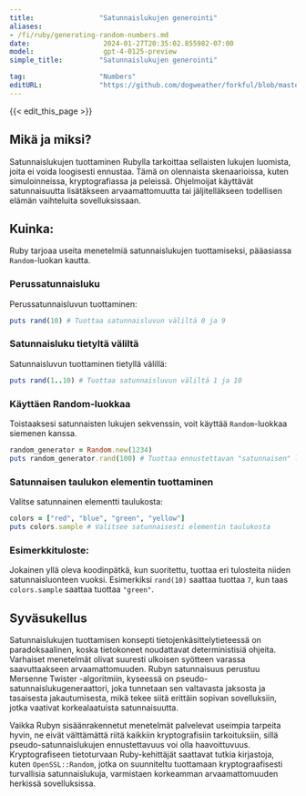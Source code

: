 ```yaml
---
title:                "Satunnaislukujen generointi"
aliases:
- /fi/ruby/generating-random-numbers.md
date:                  2024-01-27T20:35:02.855982-07:00
model:                 gpt-4-0125-preview
simple_title:         "Satunnaislukujen generointi"

tag:                  "Numbers"
editURL:              "https://github.com/dogweather/forkful/blob/master/content/fi/ruby/generating-random-numbers.md"
---
```


{{< edit_this_page >}}

## Mikä ja miksi?

Satunnaislukujen tuottaminen Rubylla tarkoittaa sellaisten lukujen luomista, joita ei voida loogisesti ennustaa. Tämä on olennaista skenaarioissa, kuten simuloinneissa, kryptografiassa ja peleissä. Ohjelmoijat käyttävät satunnaisuutta lisätäkseen arvaamattomuutta tai jäljitelläkseen todellisen elämän vaihteluita sovelluksissaan.

## Kuinka:

Ruby tarjoaa useita menetelmiä satunnaislukujen tuottamiseksi, pääasiassa `Random`-luokan kautta.

### Perussatunnaisluku

Perussatunnaisluvun tuottaminen:

```Ruby
puts rand(10) # Tuottaa satunnaisluvun väliltä 0 ja 9
```

### Satunnaisluku tietyltä väliltä

Satunnaisluvun tuottaminen tietyllä välillä:

```Ruby
puts rand(1..10) # Tuottaa satunnaisluvun väliltä 1 ja 10
```

### Käyttäen Random-luokkaa

Toistaaksesi satunnaisten lukujen sekvenssin, voit käyttää `Random`-luokkaa siemenen kanssa.

```Ruby
random_generator = Random.new(1234)
puts random_generator.rand(100) # Tuottaa ennustettavan "satunnaisen" luvun
```

### Satunnaisen taulukon elementin tuottaminen

Valitse satunnainen elementti taulukosta:

```Ruby
colors = ["red", "blue", "green", "yellow"]
puts colors.sample # Valitsee satunnaisesti elementin taulukosta
```

### Esimerkkituloste:

Jokainen yllä oleva koodinpätkä, kun suoritettu, tuottaa eri tulosteita niiden satunnaisluonteen vuoksi. Esimerkiksi `rand(10)` saattaa tuottaa `7`, kun taas `colors.sample` saattaa tuottaa `"green"`.

## Syväsukellus

Satunnaislukujen tuottamisen konsepti tietojenkäsittelytieteessä on paradoksaalinen, koska tietokoneet noudattavat deterministisiä ohjeita. Varhaiset menetelmät olivat suuresti ulkoisen syötteen varassa saavuttaakseen arvaamattomuuden. Rubyn satunnaisuus perustuu Mersenne Twister -algoritmiin, kyseessä on pseudo-satunnaislukugeneraattori, joka tunnetaan sen valtavasta jaksosta ja tasaisesta jakautumisesta, mikä tekee siitä erittäin sopivan sovelluksiin, jotka vaativat korkealaatuista satunnaisuutta.

Vaikka Rubyn sisäänrakennetut menetelmät palvelevat useimpia tarpeita hyvin, ne eivät välttämättä riitä kaikkiin kryptografisiin tarkoituksiin, sillä pseudo-satunnaislukujen ennustettavuus voi olla haavoittuvuus. Kryptografiseen tietoturvaan Ruby-kehittäjät saattavat tutkia kirjastoja, kuten `OpenSSL::Random`, jotka on suunniteltu tuottamaan kryptograafisesti turvallisia satunnaislukuja, varmistaen korkeamman arvaamattomuuden herkissä sovelluksissa.
